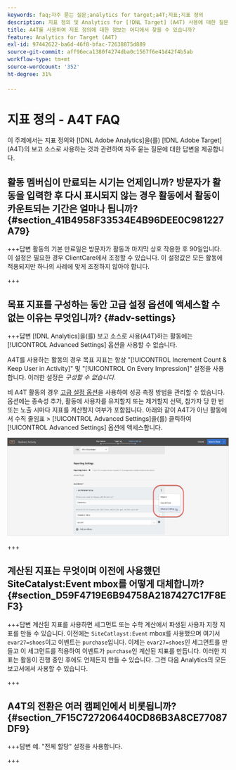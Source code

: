 ```yaml
---
keywords: faq;자주 묻는 질문;analytics for target;a4T;지표;지표 정의
description: 지표 정의 및 Analytics for [!DNL Target] (A4T) 사용에 대한 질문에 대한 답변을 찾아보십시오. A4T를 사용하면 Adobe [!DNL Target] 활동에 Analytics 보고를 사용할 수 있습니다.
title: A4T를 사용하여 지표 정의에 대한 정보는 어디에서 찾을 수 있습니까?
feature: Analytics for Target (A4T)
exl-id: 97442622-ba6d-46f8-bfac-72638875d889
source-git-commit: aff96eca1380f4274dba0c1567f6e41d42f4b5ab
workflow-type: tm+mt
source-wordcount: '352'
ht-degree: 31%

---
```


# 지표 정의 - A4T FAQ

이 주제에서는 지표 정의와 [!DNL Adobe Analytics]을(를) [!DNL Adobe Target] (A4T)의 보고 소스로 사용하는 것과 관련하여 자주 묻는 질문에 대한 답변을 제공합니다.

## 활동 멤버십이 만료되는 시기는 언제입니까? 방문자가 활동을 입력한 후 다시 표시되지 않는 경우 활동에서 활동이 카운트되는 기간은 얼마나 됩니까? {#section_41B4958F33534E4B96DEE0C981227A79}

+++답변
활동의 기본 만료일은 방문자가 활동과 마지막 상호 작용한 후 90일입니다. 이 설정은 필요한 경우 ClientCare에서 조정할 수 있습니다. 이 설정값은 모든 활동에 적용되지만 하나의 사례에 맞게 조정하지 않아야 합니다.

+++

## 목표 지표를 구성하는 동안 고급 설정 옵션에 액세스할 수 없는 이유는 무엇입니까? {#adv-settings}

+++답변
[!DNL Analytics]을(를) 보고 소스로 사용(A4T)하는 활동에는 [!UICONTROL Advanced Settings] 옵션을 사용할 수 없습니다.

A4T를 사용하는 활동의 경우 목표 지표는 항상 &quot;[!UICONTROL Increment Count & Keep User in Activity]&quot; 및 &quot;[!UICONTROL On Every Impression]&quot; 설정을 사용합니다. 이러한 설정은 *구성할 수 없습니다*.

비 A4T 활동의 경우 [고급 설정 옵션](/help/main/c-activities/r-success-metrics/success-metrics.md#section_7CE95A2FA8F5438E936C365A6D43BC5B)을 사용하여 성공 측정 방법을 관리할 수 있습니다. 옵션에는 종속성 추가, 활동에 사용자를 유지할지 또는 제거할지 선택, 참가자 당 한 번 또는 노출 시마다 지표를 계산할지 여부가 포함됩니다. 아래와 같이 A4T가 아닌 활동에서 수직 줄임표 > [!UICONTROL Advanced Settings]을(를) 클릭하여 [!UICONTROL Advanced Settings] 옵션에 액세스합니다.

![고급 설정](/help/main/c-activities/r-success-metrics/assets/advanced-settings.png)

+++

## 계산된 지표는 무엇이며 이전에 사용했던 SiteCatalyst:Event mbox를 어떻게 대체합니까? {#section_D59F4719E6B94758A2187427C17F8EF3}

+++답변
계산된 지표를 사용하면 세그먼트 또는 수학 계산에서 파생된 사용자 지정 지표를 만들 수 있습니다. 이전에는 `SiteCatlayst:Event` mbox를 사용했으며 여기서 `evar27=shoes`이고 이벤트는 `purchase`입니다. 이제는 `evar27=shoes`인 세그먼트를 만들고 이 세그먼트를 적용하여 이벤트가 `purchase`인 계산된 지표를 만듭니다. 이러한 지표는 활동이 진행 중인 후에도 언제든지 만들 수 있습니다. 그런 다음 Analytics의 모든 보고서에서 사용할 수 있습니다.

+++

## A4T의 전환은 여러 캠페인에서 비롯됩니까? {#section_7F15C727206440CD86B3A8CE77087DF9}

+++답변
예. &quot;전체 할당&quot; 설정을 사용합니다.

+++